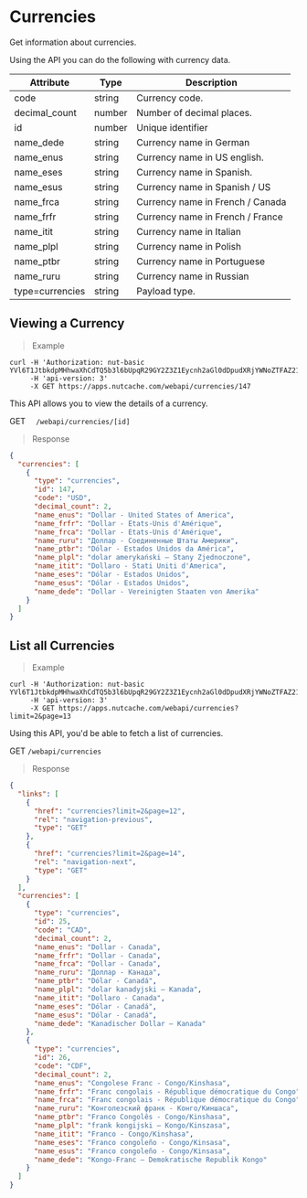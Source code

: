 # Currencies

Get information about currencies.

Using the API you can do the following with currency data.

| Attribute       | Type   | Description                      |
|-----------------|--------|----------------------------------|
| code            | string | Currency code.                   |
| decimal_count   | number | Number of decimal places.        |
| id              | number | Unique identifier                |
| name_dede       | string | Currency name in German          |
| name_enus       | string | Currency name in US english.     |
| name_eses       | string | Currency name in Spanish.        |
| name_esus       | string | Currency name in Spanish / US    |
| name_frca       | string | Currency name in French / Canada |
| name_frfr       | string | Currency name in French / France |
| name_itit       | string | Currency name in Italian         |
| name_plpl       | string | Currency name in Polish          |
| name_ptbr       | string | Currency name in Portuguese      |
| name_ruru       | string | Currency name in Russian         |
| type=currencies | string | Payload type.                    |

## Viewing a Currency

>Example

```shell
curl -H 'Authorization: nut-basic YVl6T1JtbkdpMHhwaXhCdTQ5b3l6bUpqR29GY2Z3Z1Eycnh2aGl0dDpudXRjYWNoZTFAZ21haWwuY29tOkR5bmFjb20xMjM=' 
     -H 'api-version: 3' 
	 -X GET https://apps.nutcache.com/webapi/currencies/147
```

This API allows you to view the details of a currency.

<span class="http-method http-get">GET</span> `  /webapi/currencies/[id]`

>Response

```json
{
  "currencies": [
    {
      "type": "currencies",
      "id": 147,
      "code": "USD",
      "decimal_count": 2,
      "name_enus": "Dollar - United States of America",
      "name_frfr": "Dollar - Etats-Unis d'Amérique",
      "name_frca": "Dollar - Etats-Unis d'Amérique",
      "name_ruru": "Доллар - Соединенные Штаты Америки",
      "name_ptbr": "Dólar - Estados Unidos da América",
      "name_plpl": "dolar amerykański – Stany Zjednoczone",
      "name_itit": "Dollaro - Stati Uniti d'America",
      "name_eses": "Dólar - Estados Unidos",
      "name_esus": "Dólar - Estados Unidos",
      "name_dede": "Dollar - Vereinigten Staaten von Amerika"
    }
  ]
}
```

## List all Currencies

>Example

```shell
curl -H 'Authorization: nut-basic YVl6T1JtbkdpMHhwaXhCdTQ5b3l6bUpqR29GY2Z3Z1Eycnh2aGl0dDpudXRjYWNoZTFAZ21haWwuY29tOkR5bmFjb20xMjM=' 
     -H 'api-version: 3' 
	 -X GET https://apps.nutcache.com/webapi/currencies?limit=2&page=13
```

Using this API, you'd be able to fetch a list of currencies.

<span class="http-method http-get">GET</span> `/webapi/currencies`

>Response

```json
{
  "links": [
    {
      "href": "currencies?limit=2&page=12",
      "rel": "navigation-previous",
      "type": "GET"
    },
    {
      "href": "currencies?limit=2&page=14",
      "rel": "navigation-next",
      "type": "GET"
    }
  ],
  "currencies": [
    {
      "type": "currencies",
      "id": 25,
      "code": "CAD",
      "decimal_count": 2,
      "name_enus": "Dollar - Canada",
      "name_frfr": "Dollar - Canada",
      "name_frca": "Dollar - Canada",
      "name_ruru": "Доллар - Канада",
      "name_ptbr": "Dólar - Canadá",
      "name_plpl": "dolar kanadyjski – Kanada",
      "name_itit": "Dollaro - Canada",
      "name_eses": "Dólar - Canadá",
      "name_esus": "Dólar - Canadá",
      "name_dede": "Kanadischer Dollar – Kanada"
    },
    {
      "type": "currencies",
      "id": 26,
      "code": "CDF",
      "decimal_count": 2,
      "name_enus": "Congolese Franc - Congo/Kinshasa",
      "name_frfr": "Franc congolais - République démocratique du Congo",
      "name_frca": "Franc congolais - République démocratique du Congo",
      "name_ruru": "Конголезский франк - Конго/Киншаса",
      "name_ptbr": "Franco Congolês - Congo/Kinshasa",
      "name_plpl": "frank kongijski – Kongo/Kinszasa",
      "name_itit": "Franco - Congo/Kinshasa",
      "name_eses": "Franco congoleño - Congo/Kinsasa",
      "name_esus": "Franco congoleño - Congo/Kinsasa",
      "name_dede": "Kongo-Franc – Demokratische Republik Kongo"
    }
  ]
}
```